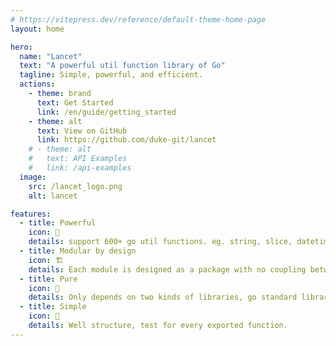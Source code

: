 ```yaml
---
# https://vitepress.dev/reference/default-theme-home-page
layout: home

hero:
  name: "Lancet"
  text: "A powerful util function library of Go"
  tagline: Simple, powerful, and efficient.
  actions:
    - theme: brand
      text: Get Started
      link: /en/guide/getting_started
    - theme: alt
      text: View on GitHub
      link: https://github.com/duke-git/lancet
    # - theme: alt
    #   text: API Examples
    #   link: /api-examples
  image:
    src: /lancet_logo.png
    alt: lancet

features:
  - title: Powerful
    icon: 💪
    details: support 600+ go util functions. eg. string, slice, datetime, net, crypto, concurrency...
  - title: Modular by design
    icon: 🏗
    details: Each module is designed as a package with no coupling between modules.
  - title: Pure
    icon: 💅
    details: Only depends on two kinds of libraries, go standard library and golang.org/x.
  - title: Simple
    icon: 👏
    details: Well structure, test for every exported function.
---
```


<p style="position:relative; top: -316px;left: 560px;">
  <img style="display: inline-block;margin-right:10px;" src="https://img.shields.io/github/stars/duke-git/lancet?style=social" alt="">

<img style="display: inline-block" src="https://img.shields.io/github/forks/duke-git/lancet?style=social" alt="">

</p>